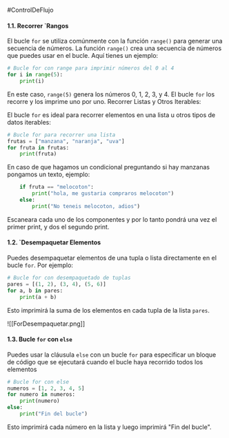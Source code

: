 #ControlDeFlujo 
#### 1.1. Recorrer `Rangos

El bucle `for` se utiliza comúnmente con la función `range()` para generar una secuencia de números. La función `range()` crea una secuencia de números que puedes usar en el bucle. Aquí tienes un ejemplo:

```python
# Bucle for con range para imprimir números del 0 al 4
for i in range(5):
    print(i)
```

En este caso, `range(5)` genera los números 0, 1, 2, 3, y 4. El bucle `for` los recorre y los imprime uno por uno.
 Recorrer Listas y Otros Iterables:

El bucle `for` es ideal para recorrer elementos en una lista u otros tipos de datos iterables:

```python
# Bucle for para recorrer una lista
frutas = ["manzana", "naranja", "uva"]
for fruta in frutas:
    print(fruta)
```

En caso de que hagamos un condicional preguntando si hay manzanas pongamos un texto, ejemplo:

```python
    if fruta == "melocoton":
        print("hola, me gustaria compraros melocoton")
    else:
        print("No teneis melocoton, adios")
```

Escaneara cada uno de los componentes y por lo tanto pondrá una vez el primer print, y dos el segundo print.

#### 1.2. `Desempaquetar Elementos

Puedes desempaquetar elementos de una tupla o lista directamente en el bucle `for`. Por ejemplo:

```python
# Bucle for con desempaquetado de tuplas
pares = [(1, 2), (3, 4), (5, 6)]
for a, b in pares:
    print(a + b)
```

Esto imprimirá la suma de los elementos en cada tupla de la lista `pares`.

![[ForDesempaquetar.png]]
#### 1.3. Bucle `for` con `else`

Puedes usar la cláusula `else` con un bucle `for` para especificar un bloque de código que se ejecutará cuando el bucle haya recorrido todos los elementos

```python
# Bucle for con else
numeros = [1, 2, 3, 4, 5]
for numero in numeros:
    print(numero)
else:
    print("Fin del bucle")
```

Esto imprimirá cada número en la lista y luego imprimirá "Fin del bucle".

